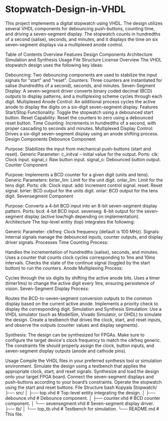 # Stopwatch-Design-in-VHDL
This project implements a digital stopwatch using VHDL. The design utilizes several VHDL components for debouncing push-buttons, counting time, and driving a seven-segment display. The stopwatch counts in hundredths of a second (salise), seconds, and minutes, and it displays the time on six seven-segment displays via a multiplexed anode control.

Table of Contents
Overview
Features
Design Components
Architecture
Simulation and Synthesis
Usage
File Structure
License
Overview
The VHDL stopwatch design uses the following key ideas:

Debouncing: Two debouncing components are used to stabilize the input signals for "start" and "reset".
Counters: Three counters are instantiated for salise (hundredths of a second), seconds, and minutes.
Seven-Segment Display: A seven-segment driver converts binary coded decimal (BCD) outputs to display patterns, and a multiplexing scheme cycles through each digit.
Multiplexed Anode Control: An additional process cycles the active anode to display the digits on a six-digit seven-segment display.
Features
Start/Stop Functionality: Toggle the stopwatch using a debounced start button.
Reset Capability: Reset the counters to zero using a debounced reset button.
Time Counting: Increments in hundredths of a second, with proper cascading to seconds and minutes.
Multiplexed Display Control: Drives a six-digit seven-segment display using an anode shifting process.
Design Components
Debounce Component

Purpose: Stabilizes the input from mechanical push-buttons (start and reset).
Generic Parameter: c_initval – initial value for the output.
Ports:
clk: Clock input.
signal_i: Raw button input.
signal_o: Debounced button output.
Counter Component

Purpose: Implements a BCD counter for a given digit (units and tens).
Generic Parameters:
birler_lim: Limit for the unit digit.
onlar_lim: Limit for the tens digit.
Ports:
clk: Clock input.
add: Increment control signal.
reset: Reset signal.
birler: BCD output for the units digit.
onlar: BCD output for the tens digit.
Sevensegment Component

Purpose: Converts a 4-bit BCD input into an 8-bit seven-segment display pattern.
Ports:
bcd: 4-bit BCD input.
sevenseg: 8-bit output for the seven-segment display (active low/high depending on implementation).
Architecture
The top-level entity (top) integrates the following:

Generic Parameter:
clkfreq: Clock frequency (default is 100 MHz).
Signals:
Internal signals manage the debounced inputs, counter outputs, and display driver signals.
Processes
Time Counting Process:

Handles the incrementation of hundredths (salise), seconds, and minutes.
Uses a counter that counts clock cycles corresponding to 1ms and 10ms intervals.
Checks the state of the continue signal (toggled by the start button) to run the counters.
Anode Multiplexing Process:

Cycles through the six digits by shifting the active anode bits.
Uses a timer (timer1ms) to change the active digit every 1ms, ensuring persistence of vision.
Seven-Segment Display Process:

Routes the BCD-to-seven-segment conversion outputs to the common display based on the current active anode.
Implements a priority check to display the corresponding digit.
Simulation and Synthesis
Simulation:
Use a VHDL simulator (such as ModelSim, Vivado Simulator, or GHDL) to simulate the design. Create a testbench that drives the clock, start, and reset inputs, and observe the outputs (counter values and display segments).

Synthesis:
The design can be synthesized for FPGAs. Make sure to configure the target device's clock frequency to match the clkfreq generic. The constraints file should properly assign the clock, button inputs, and seven-segment display outputs (anode and cathode pins).

Usage
Compile the VHDL files in your preferred synthesis tool or simulation environment.
Simulate the design using a testbench that applies the appropriate clock, start, and reset signals.
Synthesize and load the design onto your target FPGA board.
Connect the seven-segment displays and push-buttons according to your board’s constraints.
Operate the stopwatch using the start and reset buttons.
File Structure
bash
Kopyala
Stopwatch/
├── src/
│   ├── top.vhd            # Top-level entity integrating the design.
│   ├── debounce.vhd       # Debounce component.
│   ├── counter.vhd        # BCD counter component.
│   └── sevensegment.vhd   # Seven-segment display driver.
├── tb/
│   └── top_tb.vhd         # Testbench for simulation.
└── README.md              # This file.
